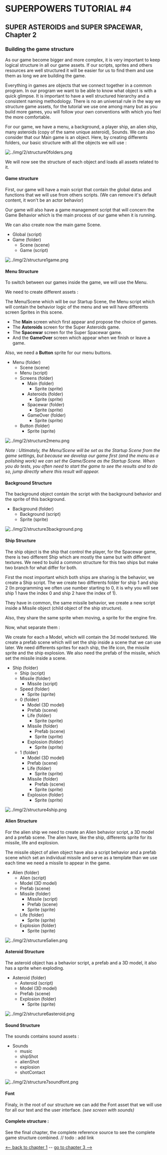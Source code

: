 # SUPERPOWERS TUTORIAL #4
## SUPER ASTEROIDS and SUPER SPACEWAR, Chapter 2


### **Building the game structure**


As our game become bigger and more complex, it is very important to keep logical structure 
in all our game assets. If our scripts, sprites and others resources are well structured 
it will be easier for us to find them and use them as long we are building the game.

Everything in games are objects that we connect together in a common program. In our program
we want to be able to know what object is with a quick glimpse. It is important to have a well
structured hierarchy and a consistent naming methodology. There is no an universal rule in the way we structure
game assets, for the tutorial we use one among many but as you build more games, you will follow your own 
conventions with which you feel the more comfortable.

For our game, we have a menu, a background, a player ship, an alien ship, many asteroids (copy of the same unique asteroid),
Sounds. We can also consider that our Main game is an object. Here, by creating differents folders, 
our basic structure with all the objects we will use :

![../img/2/structure0folders.png](../img/2/structure0folders.png)

We will now see the structure of each object and loads all assets related to it.


#### Game structure

First, our game will have a main script that contain the global datas and functions that we will use from
others scripts. (We can remove it's default content, it won't be an actor behavior)

Our game will also have a game management script that will concern the Game Behavior which is the main process 
of our game when it is running.

We can also create now the main game Scene.

* Global (script)
* Game (folder)
   * Scene (scene)
   * Game (script)


![../img/2/structure1game.png](../img/2/structure1game.png)


#### Menu Structure

To switch between our games inside the game, we will use the Menu. 

We need to create different assets :

The Menu/Scene which will be our Startup Scene, the Menu script which will contain the behavior logic of 
the menu and we will have differents screen Sprites in this scene.

* The **Main** screen which first appear and propose the choice of games.
* The **Asteroids** screen for the Super Asteroids game.
* The **Spacewar** screen for the Super Spacewar game.
* And the **GameOver** screen which appear when we finish or leave a game.

Also, we need a **Button** sprite for our menu buttons.

* Menu (folder)
   * Scene (scene)
   * Menu (script)
   * Screens (folder)
      * Main (folder)
         * Sprite (sprite)
      * Asteroids (folder)
         * Sprite (sprite)
      * Spacewar (folder)
         * Sprite (sprite)
      * GameOver (folder)
         * Sprite (sprite)
   * Button (folder)
      * Sprite (sprite)
      
![../img/2/structure2menu.png](../img/2/structure2menu.png)
   
*Note : Ultimately, the Menu/Scene will be set as the Startup Scene from the game settings, but because 
we develop our game first (and the menu as a polishing work) we can set the Game/Scene as the Startup Scene. 
When you do tests, you often need to start the game to see the results and to do so, jump directly where this result will appear.*


#### Background Structure

The background object contain the script with the background behavior and the sprite of this background.

* Background (folder)
   * Background (script)
   * Sprite (sprite)
   
![../img/2/structure3background.png](../img/2/structure3background.png)


#### Ship Structure

The ship object is the ship that control the player, for the Spacewar game, there is two different Ship which are mostly the same but with different textures.
We need to build a common structure for this two ships but make two branch for what differ for both.

First the most important which both ships are sharing is the behavior, we create a Ship script. The we create two differents folder for ship 1 and ship 2 (In programming we often 
use number starting to 0, it is why you will see ship 1 have the index 0 and ship 2 have the index of 1).

They have in common, the same missile behavior, we create a new script inside a Missile object (child object of the ship structure).

Also, they share the same sprite when moving, a sprite for the engine fire.

Now, what separate them :

We create for each a Model, which will contain the 3d model textured. We create a prefab scene which will set the ship inside a scene that we can use later. 
We need differents sprites for each ship, the life icon, the missile sprite and the ship explosion. We also need the prefab of the missile, which set the missile inside a scene.

* Ship (folder)
   * Ship (script)
   * Missile (folder)
      * Missile (script)
   * Speed (folder)
      * Sprite (sprite)
   * 0 (folder)
      * Model (3D model)
      * Prefab (scene)
      * Life (folder)
         * Sprite (sprite)
      * Missile (folder)
         * Prefab (scene)
         * Sprite (sprite)
      * Explosion (folder)
         * Sprite (sprite)
   * 1 (folder)
      * Model (3D model)
      * Prefab (scene)
      * Life (folder)
         * Sprite (sprite)
      * Missile (folder)
         * Prefab (scene)
         * Sprite (sprite)
      * Explosion (folder)
         * Sprite (sprite)

![../img/2/structure4ship.png](../img/2/structure4ship.png)


#### Alien Structure

For the alien ship we need to create an Alien behavior script, a 3D model and a prefab scene. 
The alien have, like the ship, differents sprite for its missile, life and explosion.

The missile object of alien object have also a script behavior and a prefab scene which set an individual missile 
and serve as a template than we use each time we need a missile to appear in the game.

* Alien (folder)
   * Alien (script)
   * Model (3D model)
   * Prefab (scene)
   * Missile (folder)
      * Missile (script)
      * Prefab (scene)
      * Sprite (sprite)
   * Life (folder)
      * Sprite (sprite)
   * Explosion (folder)
      * Sprite (sprite)

![../img/2/structure5alien.png](../img/2/structure5alien.png)


#### Asteroid Structure

The asteroid object has a behavior script, a prefab and a 3D model, it also has a sprite when exploding.

* Asteroid (folder)
   * Asteroid (script)
   * Model (3D model)
   * Prefab (scene)
   * Explosion (folder)
      * Sprite (sprite)
    
![../img/2/structure6asteroid.png](../img/2/structure6asteroid.png)

#### Sound Structure

The sounds contains sound assets :

* Sounds
   * music
   * shipShot
   * alienShot
   * explosion
   * shotContact

![../img/2/structure7soundfont.png](../img/2/structure7soundfont.png)

#### Font

Finaly, in the root of our structure we can add the Font asset that we will use for all our text and the user interface.
*(see screen with sounds)*

#### Complete structure :

See the final chapter, the complete reference source to see the complete game structure combined.
// todo : add link

[<-- back to chapter 1](ch1.md) -- [go to chapter 3 -->](ch3.md)